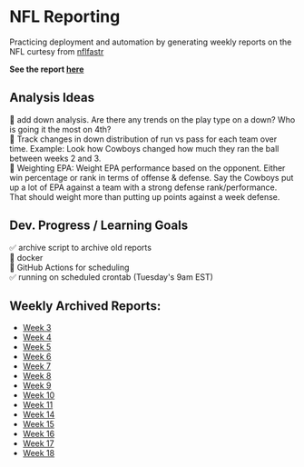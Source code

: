 # NFL Reporting

Practicing deployment and automation by generating weekly reports on 
the NFL curtesy from [nflfastr](https://www.nflfastr.com/)

**See the report [here](NFL-Report.md)**


Analysis Ideas
---
🔲 add down analysis. Are there any trends on the play type on a down? Who is going it the most on 4th?     
🔲 Track changes in down distribution of run vs pass for each team over time. Example: Look how Cowboys changed how much they ran the ball between weeks 2 and 3.   
🔲 Weighting EPA: Weight EPA performance based on the opponent. Either win percentage or rank in terms of offense & defense. Say the Cowboys put up a lot of EPA against a team with a strong defense rank/performance. That should weight more than putting up points against a week defense.   


Dev. Progress / Learning Goals
---  
:white_check_mark: archive script to archive old reports      
:black_square_button: docker     
🔸 GitHub Actions for scheduling  
✅ running on scheduled crontab (Tuesday's 9am EST)

Weekly Archived Reports:
---
* [Week 3](archive/Week3/NFL-Report.md)
* [Week 4](archive/Week4/NFL-Report.md)
* [Week 5](archive/Week5/NFL-Report.md)  
* [Week 6](archive/Week6/NFL-Report.md)  
* [Week 7](archive/Week7/NFL-Report.md)  
* [Week 8](archive/Week8/NFL-Report.md)  
* [Week 9](archive/Week9/NFL-Report.md)  
* [Week 10](archive/Week10/NFL-Report.md)  
* [Week 11](archive/Week11/NFL-Report.md)  
* [Week 14](archive/Week14/NFL-Report.md)  
* [Week 15](archive/Week15/NFL-Report.md)  
* [Week 16](archive/Week16/NFL-Report.md)  
* [Week 17](archive/Week17/NFL-Report.md)  
* [Week 18](archive/Week18/NFL-Report.md)  
